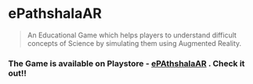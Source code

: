 # ePathshalaAR
>An Educational Game which helps players to understand difficult concepts of Science by simulating them using Augmented Reality.

### The Game is available on Playstore - [ePAthshalaAR](https://play.google.com/store/apps/details?id=nic.ncert.ciet.epathshalaar) . Check it out!!
